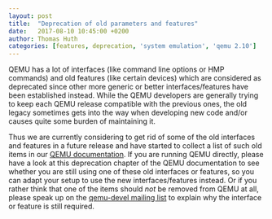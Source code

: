 ```yaml
---
layout: post
title:  "Deprecation of old parameters and features"
date:   2017-08-10 10:45:00 +0200
author: Thomas Huth
categories: [features, deprecation, 'system emulation', 'qemu 2.10']
---
```

QEMU has a lot of interfaces (like command line options or HMP commands) and
old features (like certain devices) which are considered as deprecated
since other more generic or better interfaces/features have been established
instead. While the QEMU developers are generally trying to keep each QEMU
release compatible with the previous ones, the old legacy sometimes gets into
the way when developing new code and/or causes quite some burden of maintaining
it.

Thus we are currently considering to get rid of some of the old interfaces
and features in a future release and have started to collect a list of such
old items in our
[QEMU documentation](https://qemu.weilnetz.de/doc/qemu-doc.html#Deprecated-features).
If you are running QEMU directly, please have a look at this deprecation
chapter of the QEMU documentation to see whether you are still using one of
these old interfaces or features, so you can adapt your setup to use the new
interfaces/features instead. Or if you rather think that one of the items
should *not* be removed from QEMU at all, please speak up on the
[qemu-devel mailing list](http://wiki.qemu.org/Contribute/MailingLists)
to explain why the interface or feature is still required.
